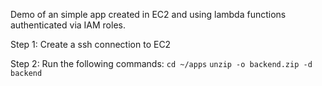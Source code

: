 Demo of an simple app created in EC2 and using lambda functions authenticated via IAM roles.



Step 1: Create a ssh connection to EC2

Step 2: Run the following commands:
```cd ~/apps```
```unzip -o backend.zip -d backend```
